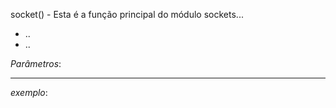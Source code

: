 socket() - Esta é a função principal do módulo sockets...

- ..
- ..


_Parâmetros_:



---

*exemplo*:




